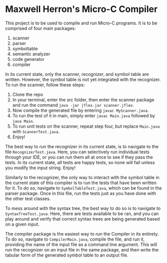 # Maxwell Herron's Micro-C Compiler

This project is to be used to compile and run Micro-C programs. It is to be comprised of four main packages:

1. scanner
2. parser
3. symboltable
4. semantic analyzer
5. code generator
6. compiler
 
In its current state, only the scanner, recognizer, and symbol table are written. However, the 
symbol table is not yet integrated with the recognizer. To run the scanner, follow these steps:

1. Clone the repo
2. In your terminal, enter the src folder, then enter the scanner package and run the command
`java -jar jflex.jar scanner.jflex`.
3. Now compile the generated file by entering `javac MyScanner.java`.
4. To run the test of it in main, simply enter `javac Main.java` followed by
`java Main`.
5. To run unit tests on the scanner, repeat step four, but replace `Main.java` with `ScannerTest.java`.
6. Enjoy!

The best way to run the recognizer in its current state, is to navigate to the file `RecognizerTest.java`.
Here, you can selectively run individual tests through your IDE, or you can run them all at once
to see if they pass the tests. In its current state, all tests are happy tests, so none will fail unless
you modify the input string. Enjoy!

Similarly to the recognizer, the only way to interact with the symbol table in the current state of this compiler is to
run the tests that have been written for it. To do so, navigate to `SymbolTableTest.java`, which can be found in the
parser package. Once in this file, run the tests just as you have done with the other test classes.

To mess around with the syntax tree, the best way to do so is to navigate to `SyntaxTreeTest.java`. Here, there are tests available
to be ran, and you can play around and verify that correct syntax trees are being generated based on a given input.

The compiler package is the easiest way to run the Compiler in its entirety. To do so, navigate to `CompilerMain.java`,
compile the file, and run it, providing the name of the input file as a command line argument. This will run the recognizer on an input file in the same package, 
and then write the 
tabular form of the generated symbol table to an output file.
